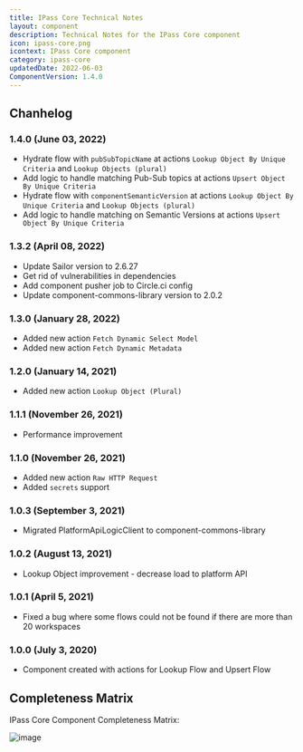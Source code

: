 ```yaml
---
title: IPass Core Technical Notes
layout: component
description: Technical Notes for the IPass Core component
icon: ipass-core.png
icontext: IPass Core component
category: ipass-core
updatedDate: 2022-06-03
ComponentVersion: 1.4.0
---
```


## Chanhelog

### 1.4.0 (June 03, 2022)

* Hydrate flow with `pubSubTopicName` at actions `Lookup Object By Unique Criteria` and `Lookup Objects (plural)`
* Add logic to handle matching Pub-Sub topics at actions `Upsert Object By Unique Criteria`
* Hydrate flow with `componentSemanticVersion` at actions `Lookup Object By Unique Criteria` and `Lookup Objects (plural)`
* Add logic to handle matching on Semantic Versions at actions `Upsert Object By Unique Criteria`

### 1.3.2 (April 08, 2022)

* Update Sailor version to 2.6.27
* Get rid of vulnerabilities in dependencies
* Add component pusher job to Circle.ci config
* Update component-commons-library version to 2.0.2

### 1.3.0 (January 28, 2022)

* Added new action `Fetch Dynamic Select Model`
* Added new action `Fetch Dynamic Metadata`

### 1.2.0 (January 14, 2021)

* Added new action `Lookup Object (Plural)`

### 1.1.1 (November 26, 2021)

* Performance improvement

### 1.1.0 (November 26, 2021)

* Added new action `Raw HTTP Request`
* Added `secrets` support

### 1.0.3 (September 3, 2021)

* Migrated PlatformApiLogicClient to component-commons-library

### 1.0.2 (August 13, 2021)

* Lookup Object improvement - decrease load to platform API

### 1.0.1 (April 5, 2021)

* Fixed a bug where some flows could not be found if there are more than 20 workspaces

### 1.0.0 (July 3, 2020)

* Component created with actions for Lookup Flow and Upsert Flow

## Completeness Matrix

IPass Core Component Completeness Matrix:

![image](https://user-images.githubusercontent.com/7985390/149104210-165f1a07-7118-422b-8bd9-b80ebf229611.png)
